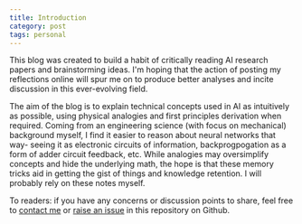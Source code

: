 ```yaml
---
title: Introduction
category: post
tags: personal
---
```


This blog was created to build a habit of critically reading AI research papers and brainstorming ideas. I'm hoping that the action of posting my reflections online will spur me on to produce better analyses and incite discussion in this ever-evolving field.

The aim of the blog is to explain technical concepts used in AI as intuitively as possible, using physical analogies and first principles derivation when required. Coming from an engineering science (with focus on mechanical) background myself, I find it easier to reason about neural networks that way- seeing it as electronic circuits of information, backprogpogation as a form of adder circuit feedback, etc. While analogies may oversimplify concepts and hide the underlying math, the hope is that these memory tricks aid in getting the gist of things and knowledge retention. I will probably rely on these notes myself.

To readers: if you have any concerns or discussion points to share, feel free to [contact me](https://billptw.github.io/about/)  or [raise an issue](https://github.com/billptw/billptw.github.io/issues) in this repository on Github.
